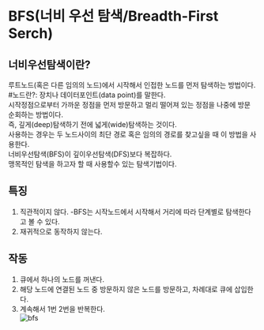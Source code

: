 # BFS(너비 우선 탐색/Breadth-First Serch)
## 너비우선탐색이란?
루트노드(혹은 다른 임의의 노드)에서 시작해서 인접한 노드를 먼저 탐색하는 방법이다.  #노드란?: 장치나 데이터포인트(data point)를 말한다.  
시작정점으로부터 가까운 정점을 먼저 방문하고 멀리 떨어져 있는 정점을 나중에 방문 순회하는 방법이다.  
즉, 깊게(deep)탐색하기 전에 넓게(wide)탐색하는 것이다.  
사용하는 경우는 두 노드사이의 최단 경로 혹은 임의의 경로를 찾고싶을 때 이 방법을 사용한다.  
너비우선탐색(BFS)이 깊이우선탐색(DFS)보다 복잡하다.  
맹목적인 탐색을 하고자 할 때 사용할수 있는 탐색기법이다.

## 특징  
1. 직관적이지 않다.
  -BFS는 시작노드에서 시작해서 거리에 따라 단계별로 탐색한다고 볼 수 있다.
2. 재귀적으로 동작하지 않는다.


## 작동
1. 큐에서 하나의 노드를 꺼낸다.  
2. 해당 노드에 연결된 노드 중 방문하지 않은 노드를 방문하고, 차례대로 큐에 삽입한다.
3. 계속해서 1번 2번을 반복한다.  
![bfs](https://user-images.githubusercontent.com/91041488/137620602-d5d67f61-7fd7-478a-af16-6ab560517cb7.png)
